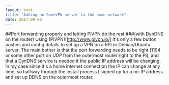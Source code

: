 ```yaml
---
layout: post
title: "Adding an OpenVPN server to the home network"
date: 2017-09-06
---
```


##Port forwarding properly and letting PiVPN do the rest
###(with DynDNS on the router)
Using (PiVPN)[http://www.pivpn.io/] it's only a few button pushes and config details to set up a VPN on a RPi or Debian/Ubuntu server.
The main bother is that the port forwarding needs to be right (1194 or some other port on _UDP_ from the outermost router right to the Pi), and that a DynDNS service is needed if the public IP address will be changing. 
In my case since it's a home internet connection the IP can change at any time, so halfway through the install process I signed up for a no-IP address and set up DDNS on the outermost router.


